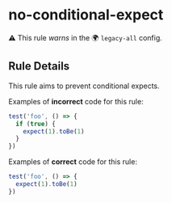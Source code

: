 # no-conditional-expect

⚠️ This rule _warns_ in the 🌍 `legacy-all` config.

<!-- end auto-generated rule header -->

## Rule Details

This rule aims to prevent conditional expects.

Examples of **incorrect** code for this rule:

```ts
test('foo', () => {
  if (true) {
	expect(1).toBe(1)
  }
})
```

Examples of **correct** code for this rule:

```ts
test('foo', () => {
  expect(1).toBe(1)
})
```

